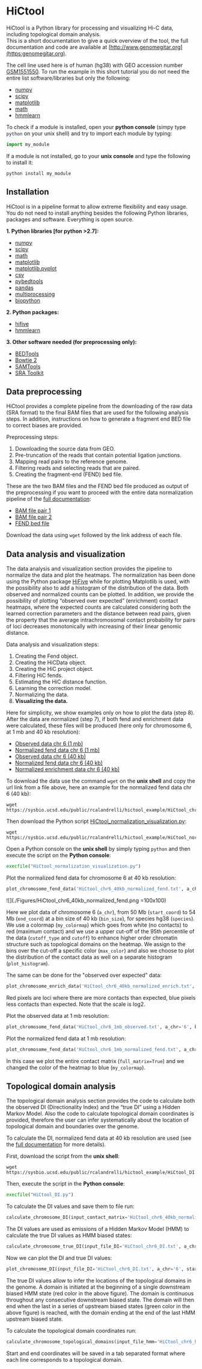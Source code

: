 # HiCtool

HiCtool is a Python library for processing and visualizing Hi-C data, including topological domain analysis.  
This is a short documentation to give a quick overview of the tool, the full documentation and code are available at [http://www.genomegitar.org](https:genomegitar.org).  

The cell line used here is of human (hg38) with GEO accession number [GSM1551550](http://www.ncbi.nlm.nih.gov/geo/query/acc.cgi?acc=GSM1551550). To run the example in this short tutorial you do not need the entire list software/libraries but only the following:

- [numpy](http://scipy.org/)
- [scipy](http://scipy.org/)
- [matplotlib](http://matplotlib.org/)
- [math](https://docs.python.org/2/library/math.html)
- [hmmlearn](https://github.com/hmmlearn/hmmlearn)

To check if a module is installed, open your **python console** (simpy type ```python``` on your unix shell)  and try to import each module by typing:
```python
import my_module
```
If a module is not installed, go to your **unix console** and type the following to install it:
```unix
python install my_module
```

## Installation

HiCtool is in a pipeline format to allow extreme flexibility and easy usage. You do not need to install anything besides the following Python libraries, packages and software. Everything is open source.

**1. Python libraries [for python >2.7]:**

- [numpy](http://scipy.org/)
- [scipy](http://scipy.org/)
- [math](https://docs.python.org/2/library/math.html)
- [matplotlib](http://matplotlib.org/)
- [matplotlib.pyplot](http://matplotlib.org/api/pyplot_api.html#module-matplotlib.pyplot)
- [csv](https://docs.python.org/2/library/csv.html)
- [pybedtools](https://daler.github.io/pybedtools/)
- [pandas](https://pandas.pydata.org/)
- [multiprocessing](https://docs.python.org/2/library/multiprocessing.html)
- [biopython](http://biopython.org/)

**2. Python packages:**

- [hifive](http://bxlab-hifive.readthedocs.org/en/latest/introduction.html)
- [hmmlearn](https://github.com/hmmlearn/hmmlearn)

**3. Other software needed (for preprocessing only):**

- [BEDTools](http://bedtools.readthedocs.org/en/latest/)
- [Bowtie 2](http://bowtie-bio.sourceforge.net/bowtie2/index.shtml)
- [SAMTools](http://samtools.sourceforge.net/)
- [SRA Toolkit](http://www.ncbi.nlm.nih.gov/Traces/sra/sra.cgi?view=toolkit_doc&f=fastq-dump)

## Data preprocessing

HiCtool provides a complete pipeline from the downloading of the raw data (SRA format) to the final BAM files that are used for the following analysis steps. In addition, instructions on how to generate a fragment end BED file to correct biases are provided.

Preprocessing steps:

1. Downloading the source data from GEO.
2. Pre-truncation of the reads that contain potential ligation junctions.
3. Mapping read pairs to the reference genome.
4. Filtering reads and selecting reads that are paired.
5. Creating the fragment-end (FEND) bed file.

These are the two BAM files and the FEND bed file produced as output of the preprocessing if you want to proceed with the entire data normalization pipeline of the [full documentation](https://doc.genomegitar.org/data_analysis_and_visualization.html):

- [BAM file pair 1](https://sysbio.ucsd.edu/public/rcalandrelli/hictool_example/HiCfile_pair1.bam)
- [BAM file pair 2](https://sysbio.ucsd.edu/public/rcalandrelli/hictool_example/HiCfile_pair2.bam)
- [FEND bed file](https://sysbio.ucsd.edu/public/rcalandrelli/hictool_example/MboI_hg38_gc_map_valid.zip)

Download the data using ```wget``` followed by the link address of each file.

## Data analysis and visualization

The data analysis and visualization section provides the pipeline to normalize the data and plot the heatmaps. The normalization has been done using the Python package [HiFive](http://bxlab-hifive.readthedocs.org/en/latest/introduction.html) while for plotting Matplotlib is used, with the possibility also to add a histogram of the distribution of the data. Both observed and normalized counts can be plotted. In addition, we provide the possibility of plotting “observed over expected” (enrichment) contact heatmaps, where the expected counts are calculated considering both the learned correction parameters and the distance between read pairs, given the property that the average intrachromosomal contact probability for pairs of loci decreases monotonically with increasing of their linear genomic distance.

Data analysis and visualization steps:

1. Creating the Fend object.
2. Creating the HiCData object.
3. Creating the HiC project object.
4. Filtering HiC fends.
5. Estimating the HiC distance function.
6. Learning the correction model.
7. Normalizing the data.
8. **Visualizing the data.**

Here for simplicity, we show examples only on how to plot the data (step 8).  
After the data are normalized (step 7), if both fend and enrichment data were calculated, these files will be produced (here only for chromosome 6, at 1 mb and 40 kb resolution):

- [Observed data chr 6 (1 mb)](https://sysbio.ucsd.edu/public/rcalandrelli/hictool_example/HiCtool_chr6_1mb_observed.txt)
- [Normalized fend data chr 6 (1 mb)](https://sysbio.ucsd.edu/public/rcalandrelli/hictool_example/HiCtool_chr6_1mb_normalized_fend.txt)
- [Observed data chr 6 (40 kb)](https://sysbio.ucsd.edu/public/rcalandrelli/hictool_example/HiCtool_chr6_40kb_observed.txt)
- [Normalized fend data chr 6 (40 kb)](https://sysbio.ucsd.edu/public/rcalandrelli/hictool_example/HiCtool_chr6_40kb_normalized_fend.txt)
- [Normalized enrichment data chr 6 (40 kb)](https://sysbio.ucsd.edu/public/rcalandrelli/hictool_example/HiCtool_chr6_40kb_normalized_enrich.txt)

To download the data use the command ```wget``` on the **unix shell** and copy the url link from a file above, here an example for the normalized fend data chr 6 (40 kb):

```unix
wget https://sysbio.ucsd.edu/public/rcalandrelli/hictool_example/HiCtool_chr6_40kb_normalized_fend.txt
```

Then download the Python script [HiCtool_normalization_visualization.py](https://sysbio.ucsd.edu/public/rcalandrelli/hictool_example/HiCtool_normalization_visualization.py):

```unix
wget https://sysbio.ucsd.edu/public/rcalandrelli/hictool_example/HiCtool_normalization_visualization.py
```

Open a Python console on the **unix shell** by simply typing ```python``` and then execute the script on the **Python console**:
```Python
execfile("HiCtool_normalization_visualization.py")
```
Plot the normalized fend data for chromosome 6 at 40 kb resolution:
```Python
plot_chromosome_fend_data('HiCtool_chr6_40kb_normalized_fend.txt', a_chr='6', bin_size=40000, full_matrix=False, start_coord=50000000, end_coord=54000000, species='hg38', my_colormap=['white', 'red'], cutoff_type='percentile', cutoff=95, max_color='#460000', plot_histogram=True)
```

![](./Figures/HiCtool_chr6_40kb_normalized_fend.png =100x100)

Here we plot data of chromosome 6 (```a_chr```), from 50 Mb (```start_coord```) to 54 Mb (```end_coord```) at a bin size of 40 kb (```bin_size```), for species hg38 (```species```). We use a colormap (```my_colormap```) which goes from white (no contacts) to red (maximum contact) and we use a upper cut-off of the 95th percentile of the data (```cutoff_type``` and ```cutoff```) to enhance higher order chromatin structure such as topological domains on the heatmap. We assign to the bins over the cut-off a specific color (```max_color```) and also we choose to plot the distribution of the contact data as well on a separate histogram (```plot_histogram```).

The same can be done for the "observed over expected" data:
```Python
plot_chromosome_enrich_data('HiCtool_chr6_40kb_normalized_enrich.txt', a_chr='6', bin_size=40000, full_matrix=False, start_coord=50000000, end_coord=54000000, species='hg38', plot_histogram=True)
```
Red pixels are loci where there are more contacts than expected, blue pixels less contacts than expected. Note that the scale is log2.

Plot the observed data at 1 mb resolution:
```Python
plot_chromosome_fend_data('HiCtool_chr6_1mb_observed.txt', a_chr='6', bin_size=1000000, full_matrix=True, species='hg38', my_colormap=['white', 'blue'], cutoff_type='percentile', cutoff=95, max_color='#460000', plot_histogram=True)
```

Plot the normalized fend data at 1 mb resolution:
```Python
plot_chromosome_fend_data('HiCtool_chr6_1mb_normalized_fend.txt', a_chr='6', bin_size=1000000, full_matrix=True, species='hg38', my_colormap=['white', 'blue'], cutoff_type='percentile', cutoff=95, max_color='#460000', plot_histogram=True)
```
In this case we plot the entire contact matrix (```full_matrix=True```) and we changed the color of the heatmap to blue (```my_colormap```).


## Topological domain analysis

The topological domain analysis section provides the code to calculate both the observed DI (Directionality Index) and the “true DI” using a Hidden Markov Model. Also the code to calculate topological domain coordinates is provided, therefore the user can infer systematically about the location of topological domain and boundaries over the genome.

To calculate the DI, normalized fend data at 40 kb resolution are used (see the [full documentation](https://doc.genomegitar.org/DI_calculation.html) for more details).

First, download the script from the **unix shell**:
```unix
wget https://sysbio.ucsd.edu/public/rcalandrelli/hictool_example/HiCtool_DI.py
```
Then, execute the script in the **Python console**:
```Python
execfile("HiCtool_DI.py")
```
To calculate the DI values and save them to file run:
```Python
calculate_chromosome_DI(input_contact_matrix='HiCtool_chr6_40kb_normalized_fend.txt', a_chr='6')
```
The DI values are used as emissions of a Hidden Markov Model (HMM) to calculate the true DI values as HMM biased states:
```Python
calculate_chromosome_true_DI(input_file_DI='HiCtool_chr6_DI.txt', a_chr='6')
```
Now we can plot the DI and true DI values:
```Python
plot_chromosome_DI(input_file_DI='HiCtool_chr6_DI.txt', a_chr='6', start_pos=50000000, end_pos=54000000, input_file_hmm='HiCtool_chr6_hmm_states.txt', species='hg38', plot_legend=True, plot_grid=True)
```
The true DI values allow to infer the locations of the topological domains in the genome. A domain is initiated at the beginning of a single downstream biased HMM state (red color in the above figure). The domain is continuous throughout any consecutive downstream biased state. The domain will then end when the last in a series of upstream biased states (green color in the above figure) is reached, with the domain ending at the end of the last HMM upstream biased state.

To calculate the topological domain coordinates run:
```Python
calculate_chromosome_topological_domains(input_file_hmm='HiCtool_chr6_hmm_states.txt', a_chr='6')
```
Start and end coordinates will be saved in a tab separated format where each line corresponds to a topological domain.



